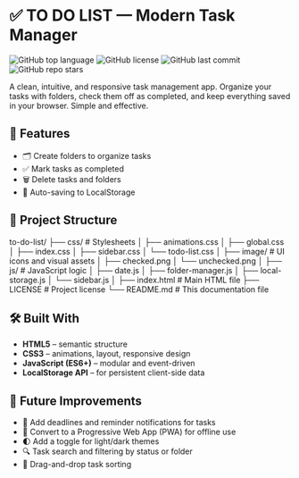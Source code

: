# ✅ TO DO LIST — Modern Task Manager

![GitHub top language](https://img.shields.io/github/languages/top/AnStasy/To-Do-List)
![GitHub license](https://img.shields.io/github/license/AnStasy/To-Do-List)
![GitHub last commit](https://img.shields.io/github/last-commit/AnStasy/To-Do-List)
![GitHub repo stars](https://img.shields.io/github/stars/AnStasy/To-Do-List?style=social)

A clean, intuitive, and responsive task management app. Organize your tasks with folders, check them off as completed, and keep everything saved in your browser. Simple and effective.

## 🚀 Features

- 🗂️ Create folders to organize tasks
- ✅ Mark tasks as completed
- 🗑️ Delete tasks and folders
- 💾 Auto-saving to LocalStorage

## 📁 Project Structure

to-do-list/
├── css/ # Stylesheets
│ ├── animations.css
│ ├── global.css
│ ├── index.css
│ ├── sidebar.css
│ └── todo-list.css
│
├── image/ # UI icons and visual assets
│ ├── checked.png
│ └── unchecked.png
│
├── js/ # JavaScript logic
│ ├── date.js
│ ├── folder-manager.js
│ ├── local-storage.js
│ └── sidebar.js
│
├── index.html # Main HTML file
├── LICENSE # Project license
└── README.md # This documentation file

## 🛠️ Built With

- **HTML5** – semantic structure
- **CSS3** – animations, layout, responsive design
- **JavaScript (ES6+)** – modular and event-driven
- **LocalStorage API** – for persistent client-side data

## 🧠 Future Improvements

- 🔔 Add deadlines and reminder notifications for tasks
- 📱 Convert to a Progressive Web App (PWA) for offline use
- 🌓 Add a toggle for light/dark themes
- 🔍 Task search and filtering by status or folder
- 🧩 Drag-and-drop task sorting
